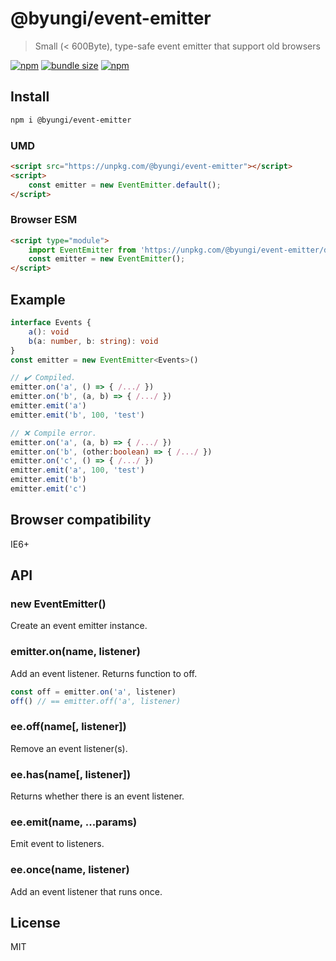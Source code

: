 # @byungi/event-emitter
> Small (< 600Byte), type-safe event emitter that support old browsers

[![npm](https://flat.badgen.net/npm/v/@byungi/event-emitter)](https://www.npmjs.com/package/@byungi/event-emitter)
[![bundle size](https://flat.badgen.net/bundlephobia/minzip/@byungi/event-emitter)](https://bundlephobia.com/result?p=@byungi/event-emitter)
[![npm](https://flat.badgen.net/travis/skt-t1-byungi/event-emitter)](https://travis-ci.org/skt-t1-byungi/event-emitter)

## Install
```sh
npm i @byungi/event-emitter
```

### UMD
```html
<script src="https://unpkg.com/@byungi/event-emitter"></script>
<script>
    const emitter = new EventEmitter.default();
</script>
```

### Browser ESM
```html
<script type="module">
    import EventEmitter from 'https://unpkg.com/@byungi/event-emitter/dist/index.esm.js'
    const emitter = new EventEmitter();
</script>
```

## Example
```ts
interface Events {
    a(): void
    b(a: number, b: string): void
}
const emitter = new EventEmitter<Events>()

// ✔️ Compiled.
emitter.on('a', () => { /.../ })
emitter.on('b', (a, b) => { /.../ })
emitter.emit('a')
emitter.emit('b', 100, 'test')

// ❌ Compile error.
emitter.on('a', (a, b) => { /.../ })
emitter.on('b', (other:boolean) => { /.../ })
emitter.on('c', () => { /.../ })
emitter.emit('a', 100, 'test')
emitter.emit('b')
emitter.emit('c')
```

## Browser compatibility
IE6+

## API
### new EventEmitter()
Create an event emitter instance.

### emitter.on(name, listener)
Add an event listener. Returns function to off.

```js
const off = emitter.on('a', listener)
off() // == emitter.off('a', listener)
```

### ee.off(name[, listener])
Remove an event listener(s).

### ee.has(name[, listener])
Returns whether there is an event listener.

### ee.emit(name, ...params)
Emit event to listeners.

### ee.once(name, listener)
Add an event listener that runs once.

## License
MIT
